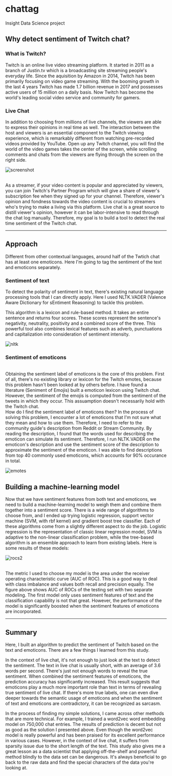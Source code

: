 # chattag
Insight Data Science project

   <h2>Why detect sentiment of Twitch chat?</h2>
        <h3>What is Twitch?</h2>
	        <p>Twitch is an online live video streaming platform. It started in 2011 as a branch of Justin.tv which is a broadcasting site streaming people's everyday life. Since the aquisition by Amazon in 2014, Twitch has been primarily focusing on video game streaming. With the booming growth in the last 4 years Twitch has made 1.7 billion revenue in 2017 and possesses active users of 15 million on a daily basis. Now Twitch has become the world's leading social video service and community for gamers.</p>
        <h3>Live Chat</h3> 
                <p>In addition to choosing from millions of live channels, the viewers are able to express their opinions in real time as well. The interaction between the host and viewers is an essential component to the Twitch viewing experience, which is remarkably different from watching pre-recorded videos provided by YouTube. Open up any Twitch channel, you will find the world of the video games takes the center of the screen, while scrolling comments and chats from the viewers are flying through the screen on the right side. </p>
		
 ![screenshot](https://user-images.githubusercontent.com/30357662/42741154-ec93c7f4-887d-11e8-93b3-6c9cc862d832.png)
 
 <p><br>As a streamer, if your video content is popular and appreciated by viewers, you can join Twitch's Partner Program which will give a share of viewer's subscription fee when they signed up for your channel. Therefore, viewer's opinion and fondness towards the video content is crucial to streamers who's trying to make a living via this platform. Live chat is a great source to distill viewer's opinion, however it can be labor-intensive to read through the chat log manually. Therefore, my goal is to build a tool to detect the real time sentiment of the Twitch chat. </p>
	 <hr>
         <h2>Approach </h2>
	 <p>Different from other contextual languages, around half of the Twtich chat has at least one emoticons. Here I'm going to tag the sentiment of the text and emoticons separately. </p>
         <h3>Sentiment of text</h3>
	 <p>To detect the polarity of sentiment in text, there's existing natural language processing tools that I can directly apply. Here I used NLTK.VADER (Valence Aware Dictionary for sEntiment Reasoning) to tackle this problem. <br></p>
<p>This algorithm is a lexicon and rule-based method. It takes an entire sentence and returns four scores. These scores represent the sentence's negativity, neutrality, positivity and a combined score of the three. This powerful tool also combines lexical features such as adverb, punctuations and capitalization into consideration of sentiment intensity.</p>

![nltk](https://user-images.githubusercontent.com/30357662/42741156-ef714d3e-887d-11e8-92e9-d1cc6f30819d.png)

<h3>Sentiment of emoticons</h3>
         <p><br>Obtaining the sentiment label of emoticons is the core of this problem. First of all, there's no existing library or lexicon for the Twitch emotes, because this problem hasn't been looked at by others before. I have found a literature (Seniment of Emojis) built a emoticon lexicon using Twitch chat. However, the sentiment of the emojis is computed from the sentiment of the tweets in which they occur. This assuamption doesn't necessarily hold with the Twitch chat. <br>How do I find the sentiment label of emoticons then? In the process of solving this problem, I encounter a lot of emoticons that I'm not sure what they mean and how to use them. Therefore, I need to refer to the community guide's description from Reddit or Stream Community. By reading the description, I found that the words used for describing the emoticon can simulate its sentiment. Therefore, I run NLTK.VADER on the emoticon's description and use the sentiment score of the description to approximate the sentiment of the emoticon. I was able to find descriptions from top 40 commonly used emoticons, which accounts for 90% occurance in total. 
	</p>
  
![emotes](https://user-images.githubusercontent.com/30357662/42741165-f446e706-887d-11e8-9f50-d684bdf8e3e6.png)

  
   <h2>Building a machine-learning model</h2>
         <p>Now that we have sentiment features from both text and emoticons, we need to build a machine-learning model to weigh them and combine them together into a sentiment score. There is a wide range of algorithms to choose from, and I ended up trying logistic regression, support vector machine (SVM, with rbf kernel) and gradient boost tree classifier. Each of these algorithms come from a slightly different aspect to do the job. Logistic regression is the representation of classic linear regression model, SVM is adaptive to the non-linear classification problem, while the tree-based algorithm is an ensemble approach to learn from existing labels. Here is some results of these models:</p>
	 
![rocs2](https://user-images.githubusercontent.com/30357662/42741233-615f38c0-887e-11e8-8ea1-035d59a88927.png)

<p><br>The metric I used to choose my model is the area under the receiver operating characteristic curve (AUC of ROC). This is a good way to deal with class imbalance and values both recall and precision equally. The figure above shows AUC of ROCs of the testing set with two separate modeling. The first model only uses sentiment features of text and the classification capability is not that great. However, the performance of the model is significantly boosted when the sentiment features of emoticons are incorporated.</p>


   <hr>
        <h2>Summary</h2>
	<p>Here, I built an algorithm to predict the sentiment of Twitch based on the text and emoticons. There are a few things I learned from this study. </p>
	<p> In the context of live chat, it's not enough to just look at the text to detect the sentiment. The text in live chat is usually short, with an average of 3.6 words per second. There's just not enough words to reveal the true sentiment. 
	When combined the sentiment features of emoticons, the prediction accuracy has significantly increased. This result suggests that emoticons play a much more important role than text in terms of revealing true sentiment of live chat. If there's more true labels, one can even dive deeper towards the semantic usage of emoticons and when the sentiment of text and emoticons are contradictory, it can be recognized as sarcasm.<br>  </p>
	<p>In the process of finding my simple solutions, I came across other methods that are more technical. For example, I trained a word2vec word embedding model on 750,000 chat entries. The results of prediction is decent but not as good as the solution I presented above. Even though the word2vec model is really powerful and has been praised for its excellent performance in various cases. However, in the context of live chat, it suffers from sparsity issue due to the short length of the text. This study also gives me a great lesson as a data scientist that applying off-the-shelf and powerful method blindly to the data set can be dangerous. It's always beneficial to go back to the raw data and find the special characters of the data you're looking at. 
